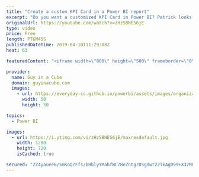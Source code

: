 ```yaml
---
title: "Create a custom KPI Card in a Power BI report"
excerpt: "Do you want a customized KPI Card in Power BI? Patrick looks at how you could get a custom KPI Card in a Power BI report without using custom visuals.  KPI Card demo files - https://guyinacu.be/kpicardfiles  Guy in a Cube Demos: https://guyinacu.be/demofiles  ******** LET'S CONNECT! ********  -- http://twitter.com/guyinacube"
originalUrl: https://youtube.com/watch?v=zHzSBNES6jE
type: video
price: Free
length: PT6M45S
publishedDateTime: 2019-04-10T11:29:08Z
heat: 63

featuredContent: "<iframe width=\"800\" height=\"500\" frameborder=\"0\" src=\"https://www.youtube.com/embed/zHzSBNES6jE\" allow=\"accelerometer; autoplay; encrypted-media; gyroscope; picture-in-picture\" allowfullscreen></iframe>"

provider:
  name: Guy in a Cube
  domain: guyinacube.com
  images:
    - url: https://everyday-cc.github.io/powerbi/assets/images/organizations/guyinacube.com-50x50.jpg
      width: 50
      height: 50

topics:
  - Power BI

images:
  - url: https://i.ytimg.com/vi/zHzSBNES6jE/maxresdefault.jpg
    width: 1280
    height: 720
    isCached: true

secured: "ZZ4yauee6/5mKoQZFfs/bHblyYMahfWCZBeZntgrDSgdwt22TkAgD99+X32MCo2O3yfoKK6I3nG7/G76LC9kEC+yBGgj4/h1YQPXGEFTKdnsRrn/AKFiIRIIIo/sZxNOs81OxXfkR8/BtrTSZ+sNsUPzYnll9bpQasUaKGkVS41DiYYKNxGJmVvptKTwMgZQcGBIvZLwMKcI9+NFJMtWxlY/0pTEOcu2+LGosrAZV5mRcDImg9FGkyBr0K3reDRZV61Ri4mC0NM+K8xiUAkOm1gkIDrVcFnn7pKATEVs+wlHqlpyAC5Og68vgJHYrQtuxUUZQbG7SJ0q9dS4nhln7W6bJMMo6jUrNb+W4oRSoJsvwWTN/ScAN2U2jUCNQI9+CfM40aeFiJTwUP2WOCE8jC6T9X6wVcIiCrBWWXau6JqjHCFwGBxNjTW0BuqoLZSW;alIzwv7PEiTz+vG7SiE9Qw=="
---
```


